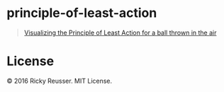 # principle-of-least-action

> [Visualizing the Principle of Least Action for a ball thrown in the air](http://rickyreusser.com/demos/principle-of-least-action/)

# License

&copy; 2016 Ricky Reusser. MIT License.
